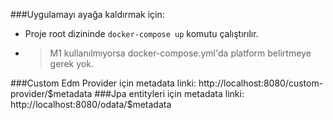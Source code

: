 ###Uygulamayı ayağa kaldırmak için:
- Proje root dizininde `docker-compose up` komutu çalıştırılır.
- > M1 kullanılmıyorsa docker-compose.yml'da platform belirtmeye gerek yok.

###Custom Edm Provider için metadata linki:
http://localhost:8080/custom-provider/$metadata
###Jpa entityleri için metadata linki:
http://localhost:8080/odata/$metadata

